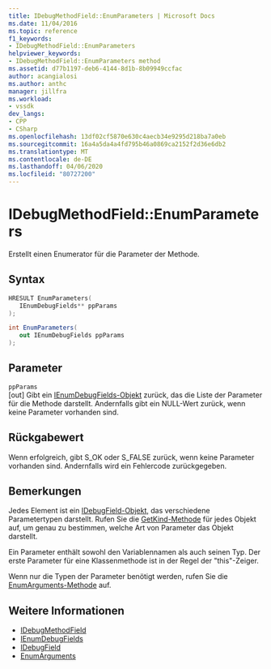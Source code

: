 ```yaml
---
title: IDebugMethodField::EnumParameters | Microsoft Docs
ms.date: 11/04/2016
ms.topic: reference
f1_keywords:
- IDebugMethodField::EnumParameters
helpviewer_keywords:
- IDebugMethodField::EnumParameters method
ms.assetid: d77b1197-deb6-4144-8d1b-8b09949ccfac
author: acangialosi
ms.author: anthc
manager: jillfra
ms.workload:
- vssdk
dev_langs:
- CPP
- CSharp
ms.openlocfilehash: 13df02cf5870e630c4aecb34e9295d218ba7a0eb
ms.sourcegitcommit: 16a4a5da4a4fd795b46a0869ca2152f2d36e6db2
ms.translationtype: MT
ms.contentlocale: de-DE
ms.lasthandoff: 04/06/2020
ms.locfileid: "80727200"
---
```

# <a name="idebugmethodfieldenumparameters"></a>IDebugMethodField::EnumParameters
Erstellt einen Enumerator für die Parameter der Methode.

## <a name="syntax"></a>Syntax

```cpp
HRESULT EnumParameters( 
   IEnumDebugFields** ppParams
);
```

```csharp
int EnumParameters(
   out IEnumDebugFields ppParams
);
```

## <a name="parameters"></a>Parameter
`ppParams`\
[out] Gibt ein [IEnumDebugFields-Objekt](../../../extensibility/debugger/reference/ienumdebugfields.md) zurück, das die Liste der Parameter für die Methode darstellt. Andernfalls gibt ein NULL-Wert zurück, wenn keine Parameter vorhanden sind.

## <a name="return-value"></a>Rückgabewert
 Wenn erfolgreich, gibt S_OK oder S_FALSE zurück, wenn keine Parameter vorhanden sind. Andernfalls wird ein Fehlercode zurückgegeben.

## <a name="remarks"></a>Bemerkungen
 Jedes Element ist ein [IDebugField-Objekt,](../../../extensibility/debugger/reference/idebugfield.md) das verschiedene Parametertypen darstellt. Rufen Sie die [GetKind-Methode](../../../extensibility/debugger/reference/idebugfield-getkind.md) für jedes Objekt auf, um genau zu bestimmen, welche Art von Parameter das Objekt darstellt.

 Ein Parameter enthält sowohl den Variablennamen als auch seinen Typ. Der erste Parameter für eine Klassenmethode ist in der Regel der "this"-Zeiger.

 Wenn nur die Typen der Parameter benötigt werden, rufen Sie die [EnumArguments-Methode](../../../extensibility/debugger/reference/idebugmethodfield-enumarguments.md) auf.

## <a name="see-also"></a>Weitere Informationen
- [IDebugMethodField](../../../extensibility/debugger/reference/idebugmethodfield.md)
- [IEnumDebugFields](../../../extensibility/debugger/reference/ienumdebugfields.md)
- [IDebugField](../../../extensibility/debugger/reference/idebugfield.md)
- [EnumArguments](../../../extensibility/debugger/reference/idebugmethodfield-enumarguments.md)
